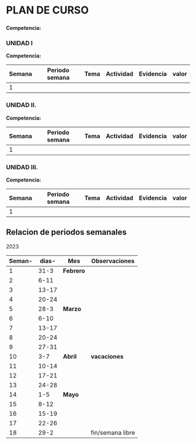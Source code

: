 # PLAN DE CURSO 

### 

**Competencia:** 
### UNIDAD I 
**Competencia:** 



| Semana | Periodo semana | Tema | Actividad | Evidencia | valor |
|--------|----------------|------|-----------|-----------|-------|
| 1      |



### UNIDAD II.
**Competencia:**

| Semana | Periodo semana | Tema | Actividad | Evidencia | valor |
|--------|----------------|------|-----------|-----------|-------|
| 1      |




### UNIDAD III. 
**Competencia:** 
 



| Semana | Periodo semana | Tema | Actividad | Evidencia | valor |
|--------|----------------|------|-----------|-----------|-------|
| 1      |




## Relacion de periodos semanales 
2023

| Seman- | dias- | Mes         | Observaciones    |
|--------|-------|-------------|------------------|
| 1      | 31-3  | **Febrero** |                  |
| 2      | 6-11  |             |                  |
| 3      | 13-17 |             |                  |
| 4      | 20-24 |             |                  |
| 5      | 28-3  | **Marzo**   |                  |
| 6      | 6-10  |             |                  |
| 7      | 13-17 |             |                  |
| 8      | 20-24 |             |                  |
| 9      | 27-31 |             |                  |
| 10     | 3-7   | **Abril**   | **vacaciones**   |
| 11     | 10-14 |             |                  |
| 12     | 17-21 |             |                  |
| 13     | 24-28 |             |                  |
| 14     | 1-5   | **Mayo**    |                  |
| 15     | 8-12  |             |                  |
| 16     | 15-19 |             |                  |
| 17     | 22-26 |             |                  |
| 18     | 29-2  |             | fin/semana libre |

